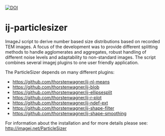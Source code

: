 [![DOI](https://zenodo.org/badge/18649/thorstenwagner/ij-particlesizer.svg)](https://zenodo.org/badge/latestdoi/18649/thorstenwagner/ij-particlesizer) 
# ij-particlesizer

ImageJ script to derive number based size distributions based on recorded TEM images. A focus of the development was to provide different splitting methods to handle agglomerates and aggregates, robust handling of different noise levels and adaptability to non-standard images. The script combines several imagej plugins to one user friendly application.

The ParticleSizer depends on many different plugins:
  - https://github.com/thorstenwagner/ij-nl-means
  - https://github.com/thorstenwagner/ij-blob
  - https://github.com/thorstenwagner/ij-ellipsesplit
  - https://github.com/thorstenwagner/ij-r-plot
  - https://github.com/thorstenwagner/ij-ndef-ext
  - https://github.com/thorstenwagner/ij-shape-filter
  - https://github.com/thorstenwagner/ij-shape-smoothing

For information about the installation and for more details please see: http://imagej.net/ParticleSizer


